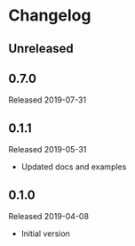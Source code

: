 # Changelog

## Unreleased

## 0.7.0
Released 2019-07-31

## 0.1.1
Released 2019-05-31

- Updated docs and examples

## 0.1.0
Released 2019-04-08

- Initial version
